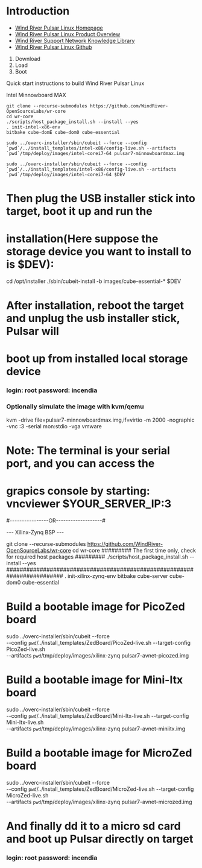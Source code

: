# Introduction

- [Wind River Pulsar Linux Homepage](http://www.windriver.com/products/operating-systems/pulsar/)
- [Wind River Pulsar Linux Product Overview](http://www.windriver.com/products/product-overviews/Pulsar-Linux-Product-Overview.pdf)
- [Wind River Support Network Knowledge Library](https://knowledge.windriver.com/en-us/000_Products/000/060)
- [Wind River Pulsar Linux Github](https://github.com/WindRiver-OpenSourceLabs/wr-core)

1. Download
2. Load
3. Boot


Quick start instructions to build Wind River Pulsar Linux

Intel Minnowboard MAX

    git clone --recurse-submodules https://github.com/WindRiver-OpenSourceLabs/wr-core
    cd wr-core
    ./scripts/host_package_install.sh --install --yes
    . init-intel-x86-env
    bitbake cube-domE cube-dom0 cube-essential

    sudo ../overc-installer/sbin/cubeit --force --config `pwd`/../install_templates/intel-x86/config-live.sh --artifacts `pwd`/tmp/deploy/images/intel-corei7-64 pulsar7-minnowboardmax.img
    
    sudo ../overc-installer/sbin/cubeit --force --config `pwd`/../install_templates/intel-x86/config-live.sh --artifacts `pwd`/tmp/deploy/images/intel-corei7-64 $DEV
# Then plug the USB installer stick into target, boot it up and run the
# installation(Here suppose the storage device you want to install to is $DEV):
cd /opt/installer
./sbin/cubeit-install -b images/cube-essential-* $DEV
# After installation, reboot the target and unplug the usb installer stick, Pulsar will
# boot up from installed local storage device

### login: root  password: incendia

### Optionally simulate the image with kvm/qemu

kvm -drive file=pulsar7-minnowboardmax.img,if=virtio -m 2000 -nographic -vnc :3 -serial mon:stdio -vga vmware

# Note: The terminal is your serial port, and you can access the
#       grapics console by starting: vncviewer $YOUR_SERVER_IP:3

#----------------OR-------------------#

--- Xilinx-Zynq BSP ---

git clone --recurse-submodules https://github.com/WindRiver-OpenSourceLabs/wr-core
cd wr-core
######### The first time only, check for required host packages #########
./scripts/host_package_install.sh --install --yes
#########################################################################
. init-xilinx-zynq-env
bitbake cube-server cube-dom0 cube-essential

# Build a bootable image for PicoZed board
sudo ../overc-installer/sbin/cubeit --force \
   --config `pwd`/../install_templates/ZedBoard/PicoZed-live.sh --target-config PicoZed-live.sh \
   --artifacts `pwd`/tmp/deploy/images/xilinx-zynq pulsar7-avnet-picozed.img

# Build a bootable image for Mini-Itx board
sudo ../overc-installer/sbin/cubeit --force \
   --config `pwd`/../install_templates/ZedBoard/Mini-Itx-live.sh --target-config Mini-Itx-live.sh \
   --artifacts `pwd`/tmp/deploy/images/xilinx-zynq pulsar7-avnet-miniitx.img

# Build a bootable image for MicroZed board
sudo ../overc-installer/sbin/cubeit --force \
   --config `pwd`/../install_templates/ZedBoard/MicroZed-live.sh --target-config MicroZed-live.sh \
   --artifacts `pwd`/tmp/deploy/images/xilinx-zynq pulsar7-avnet-microzed.img

# And finally dd it to a micro sd card and boot up Pulsar directly on target

### login: root  password: incendia